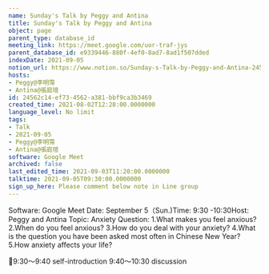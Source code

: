 ```yaml
---
name: Sunday's Talk by Peggy and Antina
title: Sunday's Talk by Peggy and Antina
object: page
parent_type: database_id
meeting_link: https://meet.google.com/uor-traf-jys
parent_database_id: e9339446-880f-4ef0-8ad7-8ad1f507dded
indexDate: 2021-09-05
notion_url: https://www.notion.so/Sunday-s-Talk-by-Peggy-and-Antina-24562c14ef734562a381bbf9ca3b3469
hosts:
- Peggy@李明霈
- Antina@張庭瑄
id: 24562c14-ef73-4562-a381-bbf9ca3b3469
created_time: 2021-08-02T12:28:00.0000000
language_level: No limit
tags:
- Talk
- 2021-09-05
- Peggy@李明霈
- Antina@張庭瑄
software: Google Meet
archived: false
last_edited_time: 2021-09-03T11:20:00.0000000
talktime: 2021-09-05T09:30:00.0000000
sign_up_here: Please comment below note in Line group
---
```


Software: Google Meet
Date: September 5（Sun.)Time: 9:30 -10:30Host: Peggy and Antina Topic: Anxiety
Question:
 1.What makes you feel anxious?2.When do you feel anxious?
3.How do you deal with your anxiety?
4.What is the question you have been asked most often in Chinese New Year?
5.How anxiety affects your life?

📅9:30～9:40 self-introduction 9:40～10:30 discussion





